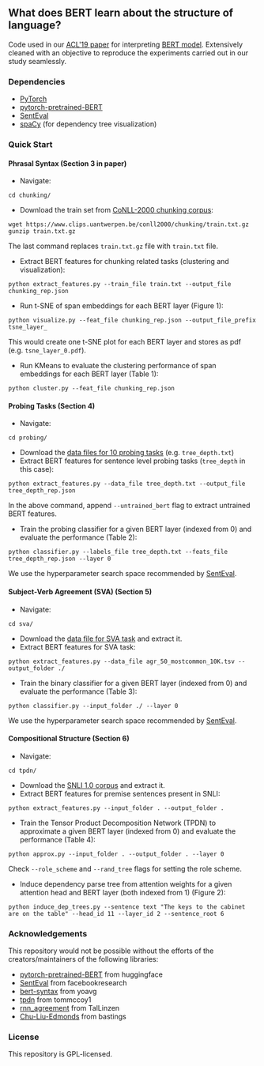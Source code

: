 ## What does BERT learn about the structure of language?

Code used in our [ACL'19 paper](https://drive.google.com/open?id=166ngGwApN5XdOnUzs_y12GqdDCoPvUeh) for interpreting [BERT model](https://arxiv.org/abs/1810.04805). Extensively cleaned with an objective to reproduce the experiments carried out in our study seamlessly.

### Dependencies
* [PyTorch](https://pytorch.org/)
* [pytorch-pretrained-BERT](https://github.com/huggingface/pytorch-pretrained-BERT)
* [SentEval](https://github.com/facebookresearch/SentEval)
* [spaCy](https://spacy.io/) (for dependency tree visualization)

### Quick Start

#### Phrasal Syntax (Section 3 in paper)
* Navigate:
```
cd chunking/
```
* Download the train set from [CoNLL-2000 chunking corpus](https://www.clips.uantwerpen.be/conll2000/chunking/):
```
wget https://www.clips.uantwerpen.be/conll2000/chunking/train.txt.gz
gunzip train.txt.gz
```
The last command replaces `train.txt.gz` file with `train.txt` file.
* Extract BERT features for chunking related tasks (clustering and visualization):
```
python extract_features.py --train_file train.txt --output_file chunking_rep.json
```
* Run t-SNE of span embeddings for each BERT layer (Figure 1):
```
python visualize.py --feat_file chunking_rep.json --output_file_prefix tsne_layer_
```
This would create one t-SNE plot for each BERT layer and stores as pdf (e.g. `tsne_layer_0.pdf`).
* Run KMeans to evaluate the clustering performance of span embeddings for each BERT layer (Table 1):
```
python cluster.py --feat_file chunking_rep.json
```

#### Probing Tasks (Section 4)
* Navigate:
```
cd probing/
```
* Download the [data files for 10 probing tasks](https://github.com/facebookresearch/SentEval/tree/master/data/probing) (e.g. `tree_depth.txt`)
* Extract BERT features for sentence level probing tasks (`tree_depth` in this case):
```
python extract_features.py --data_file tree_depth.txt --output_file tree_depth_rep.json
```
In the above command, append `--untrained_bert` flag to extract untrained BERT features.
* Train the probing classifier for a given BERT layer (indexed from 0) and evaluate the performance (Table 2):
```
python classifier.py --labels_file tree_depth.txt --feats_file tree_depth_rep.json --layer 0
```
We use the hyperparameter search space recommended by [SentEval](https://arxiv.org/abs/1803.05449).

#### Subject-Verb Agreement (SVA) (Section 5)
* Navigate:
```
cd sva/
```
* Download the [data file for SVA task](http://tallinzen.net/media/rnn_agreement/agr_50_mostcommon_10K.tsv.gz) and extract it.
* Extract BERT features for SVA task:
```
python extract_features.py --data_file agr_50_mostcommon_10K.tsv --output_folder ./
``` 
* Train the binary classifier for a given BERT layer (indexed from 0) and evaluate the performance (Table 3):
```
python classifier.py --input_folder ./ --layer 0
```
We use the hyperparameter search space recommended by [SentEval](https://arxiv.org/abs/1803.05449).

#### Compositional Structure (Section 6)
* Navigate:
```
cd tpdn/
```
* Download the [SNLI 1.0 corpus](https://nlp.stanford.edu/projects/snli/) and extract it.
* Extract BERT features for premise sentences present in SNLI:
```
python extract_features.py --input_folder . --output_folder .
```
* Train the Tensor Product Decomposition Network (TPDN) to approximate a given BERT layer (indexed from 0) and evaluate the performance (Table 4):
```
python approx.py --input_folder . --output_folder . --layer 0
```
Check `--role_scheme` and `--rand_tree` flags for setting the role scheme.
* Induce dependency parse tree from attention weights for a given attention head and BERT layer (both indexed from 1) (Figure 2):
```
python induce_dep_trees.py --sentence text "The keys to the cabinet are on the table" --head_id 11 --layer_id 2 --sentence_root 6 
```

### Acknowledgements
This repository would not be possible without the efforts of the creators/maintainers of the following libraries:
* [pytorch-pretrained-BERT](https://github.com/huggingface/pytorch-pretrained-BERT) from huggingface
* [SentEval](https://github.com/facebookresearch/SentEval) from facebookresearch
* [bert-syntax](https://github.com/yoavg/bert-syntax) from yoavg
* [tpdn](https://github.com/tommccoy1/tpdn) from tommccoy1
* [rnn_agreement](https://github.com/TalLinzen/rnn_agreement) from TalLinzen
* [Chu-Liu-Edmonds](https://github.com/bastings/nlp1-2017-projects/blob/master/dep-parser/mst/mst.ipynb) from bastings

### License
This repository is GPL-licensed.

